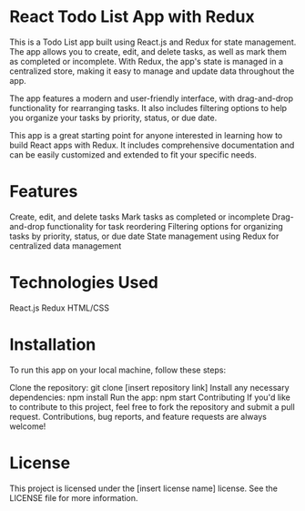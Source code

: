 
<h1> React Todo List App with Redux</h1>

This is a Todo List app built using React.js and Redux for state management. The app allows you to create, edit, and delete tasks, as well as mark them as completed or incomplete. With Redux, the app's state is managed in a centralized store, making it easy to manage and update data throughout the app.

The app features a modern and user-friendly interface, with drag-and-drop functionality for rearranging tasks. It also includes filtering options to help you organize your tasks by priority, status, or due date.

This app is a great starting point for anyone interested in learning how to build React apps with Redux. It includes comprehensive documentation and can be easily customized and extended to fit your specific needs.

<h1>Features </h1>

Create, edit, and delete tasks
Mark tasks as completed or incomplete
Drag-and-drop functionality for task reordering
Filtering options for organizing tasks by priority, status, or due date
State management using Redux for centralized data management

<h1>Technologies Used </h1>

React.js
Redux
HTML/CSS


<h1> Installation</h1>

To run this app on your local machine, follow these steps:

Clone the repository: git clone [insert repository link]
Install any necessary dependencies: npm install
Run the app: npm start
Contributing
If you'd like to contribute to this project, feel free to fork the repository and submit a pull request. Contributions, bug reports, and feature requests are always welcome!

<h1> License </h1>

This project is licensed under the [insert license name] license. See the LICENSE file for more information.
